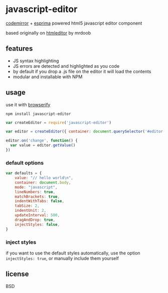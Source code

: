 # javascript-editor

[codemirror](http://codemirror.net/) + [esprima](http://esprima.org/) powered html5 javascript editor component

based originally on [htmleditor](http://mrdoob.com/projects/htmleditor/) by mrdoob

## features

- JS syntax highlighting
- JS errors are detected and highlighted as you code
- by default if you drop a .js file on the editor it will load the contents
- modular and installable with NPM

## usage

use it with [browserify](http://browserify.org)

```
npm install javascript-editor
```

```javascript
var createEditor = require('javascript-editor')

var editor = createEditor({ container: document.querySelector('#editor') })

editor.on('change', function() {
  var value = editor.getValue()
})
```

### default options

```javascript
var defaults = {
	value: "// hello world\n",
	container: document.body,
	mode: "javascript",
	lineNumbers: true,
	matchBrackets: true,
	indentWithTabs: false,
	tabSize: 2,
	indentUnit: 2,
	updateInterval: 500,
	dragAndDrop: true,
	injectStyles: false,
}
```

### inject styles
if you want to use the default styles automatically, use the option `injectStyles: true`, or manually include them yourself

## license

BSD
